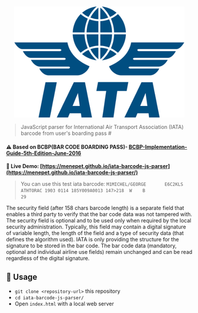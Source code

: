 <p align="center">
  <img width="460" height="300" src="iata-logo.png">
</p>

> JavaScript parser for International Air Transport Association (IATA) barcode from user's boarding pass #

#### ⚠️ Based on BCBP(BAR CODE BOARDING PASS)- [BCBP-Implementation-Guide-5th-Edition-June-2016](https://www.iata.org/contentassets/1dccc9ed041b4f3bbdcf8ee8682e75c4/2021_03_02-bcbp-implementation-guide-version-7-.pdf)


**👀 Live Demo: [https://menepet.github.io/iata-barcode-js-parser](https://menepet.github.io/iata-barcode-js-parser/)**
> You can use this test iata barcode: `M1MICHEL/GEORGE       E6C2KLS ATHTORAC 1903 0114 185Y009A0013 147>218  W    B                29`

The security field (after 158 chars barcode length) is a separate field that enables a third party to verify that the bar code data was
not tampered with.
The security field is optional and to be used only when required by the local security
administration. Typically, this field may contain a digital signature of variable length, the length of
the field and a type of security data (that defines the algorithm used). IATA is only providing the
structure for the signature to be stored in the bar code.
The bar code data (mandatory, optional and individual airline use fields) remain unchanged and
can be read regardless of the digital signature.

## 🚀 Usage

* `git clone <repository-url>` this repository
* `cd iata-barcode-js-parser/`
* Open `index.html` with a local web server
